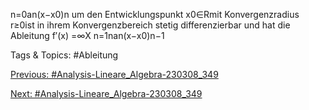 n=0an(x−x0)n
um den Entwicklungspunkt x0∈Rmit Konvergenzradius r≥0ist in ihrem Konvergenzbereich stetig
differenzierbar und hat die Ableitung
f′(x) =∞X
n=1nan(x−x0)n−1

   Tags & Topics:
   #Ableitung

[Previous: #Analysis-Lineare_Algebra-230308_349](Analysis-Lineare_Algebra-230308_349.md)

[Next: #Analysis-Lineare_Algebra-230308_349](Analysis-Lineare_Algebra-230308_349.md)